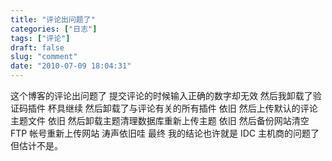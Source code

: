 ```yaml
---
title: "评论出问题了"
categories: ["日志"]
tags: ["评论"]
draft: false
slug: "comment"
date: "2010-07-09 18:04:31"
---
```


这个博客的评论出问题了
提交评论的时候输入正确的数字却无效
然后我卸载了验证码插件
杯具继续
然后卸载了与评论有关的所有插件
依旧
然后上传默认的评论主题文件
依旧
然后卸载主题清理数据库重新上传主题
依旧
然后备份网站清空 FTP 帐号重新上传网站
涛声依旧哇
最终
我的结论也许就是 IDC 主机商的问题了
但估计不是。
